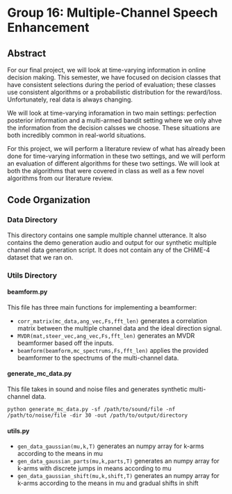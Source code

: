 
# Group 16: Multiple-Channel Speech Enhancement

## Abstract

For our final project, we will look at time-varying information in online decision making. This semester, we have focused on decision classes that have consistent selections during the period of evaluation; these classes use consistent algorithms or a probabilistic distribution for the reward/loss. Unfortunately, real data is always changing.

We will look at time-varying inforamation in two main settings: perfection posterior information and a multi-armed bandit setting where we only ahve the information from the decision calsses we choose. These situations are both incredibly common in real-world situations.

For this project, we will perform a literature review of what has already been done for time-varying information in these two settings, and we will perform an evaluation of different algorithms for these two settings. We will look at both the algorithms that were covered in class as well as a few novel algorithms from our literature review.



## Code Organization
### Data Directory
This directory contains one sample multiple channel utterance. It also contains the demo generation audio and output for our synthetic multiple channel data generation script. It does not contain any of the CHiME-4 dataset that we ran on.

### Utils Directory
#### beamform.py
This file has three main functions for implementing a beamformer:
* `corr_matrix(mc_data,ang_vec,Fs,fft_len)` generates a correlation matrix between the multiple channel data and the ideal direction signal.
* `MVDR(mat,steer_vec,ang_vec,Fs,fft_len)` generates an MVDR beamformer based off the inputs.
* `beamform(beamform,mc_spectrums,Fs,fft_len)` applies the provided beamformer to the spectrums of the multi-channel data.

#### generate_mc_data.py
This file takes in sound and noise files and generates synthetic multi-channel data.

`python generate_mc_data.py -sf /path/to/sound/file -nf /path/to/noise/file -dir 30 -out /path/to/output/directory`

#### utils.py


* `gen_data_gaussian(mu,k,T)` generates an numpy array for k-arms according to the means in mu
* `gen_data_gaussian_parts(mu,k,parts,T)` generates an numpy array for k-arms with discrete jumps in means according to mu
* `gen_data_gaussian_shift(mu,k,shift,T)` generates an numpy array for k-arms according to the means in mu and gradual shifts in shift
